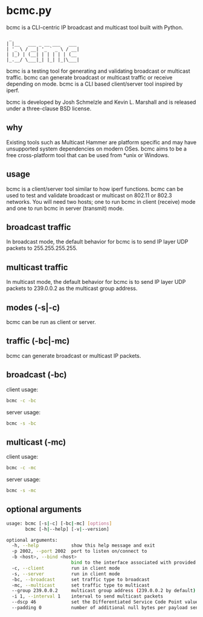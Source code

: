 # bcmc.py

bcmc is a CLI-centric IP broadcast and multicast tool built with Python.

```text
 _
| |__   ___ _ __ ___   ___
| '_ \ / __| '_ ` _ \ / __|
| |_) | (__| | | | | | (__
|_.__/ \___|_| |_| |_|\___|
```

bcmc is a testing tool for generating and validating broadcast or multicast traffic. bcmc can generate broadcast or multicast traffic or receive depending on mode. bcmc is a CLI based client/server tool inspired by iperf.

bcmc is developed by Josh Schmelzle and Kevin L. Marshall and is released under a three-clause BSD license.

## why

Existing tools such as Multicast Hammer are platform specific and may have unsupported system dependencies on modern OSes. bcmc aims to be a free cross-platform tool that can be used from *unix or Windows.

## usage

bcmc is a client/server tool similar to how iperf functions. bcmc can be used to test and validate broadcast or multicast on 802.11 or 802.3 networks. You will need two hosts; one to run bcmc in client (receive) mode and one to run bcmc in server (transmit) mode.

## broadcast traffic

In broadcast mode, the default behavior for bcmc is to send IP layer UDP packets to 255.255.255.255.

## multicast traffic

In multicast mode, the default behavior for bcmc is to send IP layer UDP packets to 239.0.0.2 as the multicast group address.

## modes (-s|-c)

bcmc can be run as client or server.

## traffic (-bc|-mc)

bcmc can generate broadcast or multicast IP packets.

## broadcast (-bc)

client usage:

```bash
bcmc -c -bc
```

server usage:

```bash
bcmc -s -bc
```

## multicast (-mc)

client usage:

```bash
bcmc -c -mc
```

server usage:

```bash
bcmc -s -mc
```

## optional arguments

```bash
usage: bcmc [-s|-c] [-bc|-mc] [options]
       bcmc [-h|--help] [-v|--version]

optional arguments:
  -h, --help            show this help message and exit
  -p 2002, --port 2002  port to listen on/connect to
  -b <host>, --bind <host>
                        bind to the interface associated with provided <host> address
  -c, --client          run in client mode
  -s, --server          run in client mode
  -bc, --broadcast      set traffic type to broadcast
  -mc, --multicast      set traffic type to multicast
  --group 239.0.0.2     multicast group address (239.0.0.2 by default)
  -i 1, --interval 1    interval to send multicast packets
  --dscp 46             set the Differentiated Service Code Point value applied to packets sent in server mode
  --padding 0           number of additional null bytes per payload sent in server mode
```
